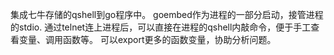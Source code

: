 集成七牛存储的qshell到go程序中。
goembed作为进程的一部分启动，接管进程的stdio.
通过telnet连上进程后，可以直接在进程的qshell内敲命令，便于手工查看变量、调用函数等。
可以export更多的函数变量，协助分析问题。

